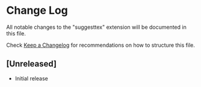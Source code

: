 # Change Log

All notable changes to the "suggesttex" extension will be documented in this file.

Check [Keep a Changelog](http://keepachangelog.com/) for recommendations on how to structure this file.

## [Unreleased]

- Initial release